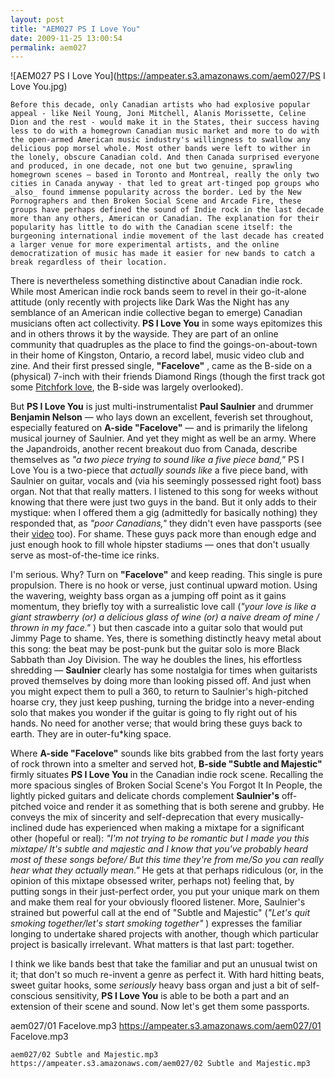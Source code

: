 ```yaml
---
layout: post
title: "AEM027 PS I Love You"
date: 2009-11-25 13:00:54
permalink: aem027
---
```

![AEM027 PS I Love You](https://ampeater.s3.amazonaws.com/aem027/PS I Love You.jpg)

    Before this decade, only Canadian artists who had explosive popular appeal - like Neil Young, Joni Mitchell, Alanis Morissette, Celine Dion and the rest - would make it in the States, their success having less to do with a homegrown Canadian music market and more to do with the open-armed American music industry's willingness to swallow any delicious pop morsel whole. Most other bands were left to wither in the lonely, obscure Canadian cold. And then Canada surprised everyone and produced, in one decade, not one but two genuine, sprawling homegrown scenes — based in Toronto and Montreal, really the only two cities in Canada anyway - that led to great art-tinged pop groups who _also_ found immense popularity across the border. Led by the New Pornographers and then Broken Social Scene and Arcade Fire, these groups have perhaps defined the sound of Indie rock in the last decade more than any others, American or Canadian. The explanation for their popularity has little to do with the Canadian scene itself: the burgeoning international indie movement of the last decade has created a larger venue for more experimental artists, and the online democratization of music has made it easier for new bands to catch a break regardless of their location.

There is nevertheless something distinctive about Canadian indie rock. While most American indie rock bands seem to revel in their go-it-alone attitude (only recently with projects like Dark Was the Night has any semblance of an American indie collective began to emerge) Canadian musicians often act collectivity. **PS I Love You** in some ways epitomizes this and in others throws it by the wayside. They are part of an online community that quadruples as the place to find the goings-on-about-town in their home of Kingston, Ontario, a record label, music video club and zine. And their first pressed single, **"Facelove"** , came as the B-side on a (physical) 7-inch with their friends Diamond Rings (though the first track got some [Pitchfork love](http://pitchfork.com/reviews/tracks/11470-all-yr-songs/), the B-side was largely overlooked).

But **PS I Love You** is just multi-instrumentalist **Paul Saulnier** and drummer **Benjamin Nelson** — who lays down an excellent, feverish set throughout, especially featured on **A-side "Facelove"** — and is primarily the lifelong musical journey of Saulnier. And yet they might as well be an army. Where the Japandroids, another recent breakout duo from Canada, describe themselves as _"a two piece trying to sound like a five piece band,"_ PS I Love You is a two-piece that _actually sounds like_ a five piece band, with Saulnier on guitar, vocals and (via his seemingly possessed right foot) bass organ. Not that that really matters. I listened to this song for weeks without knowing that there were just two guys in the band. But it only adds to their mystique: when I offered them a gig (admittedly for basically nothing) they responded that, as _"poor Canadians,"_ they didn't even have passports (see their [video](http://www.youtube.com/watch?v=N1YQxDNI3-8) too). For shame. These guys pack more than enough edge and just enough hook to fill whole hipster stadiums — ones that don't usually serve as most-of-the-time ice rinks.

I'm serious. Why? Turn on **"Facelove"** and keep reading. This single is pure propulsion. There is no hook or verse, just continual upward motion. Using the wavering, weighty bass organ as a jumping off point as it gains momentum, they briefly toy with a surrealistic love call (_"your love is like a giant strawberry (or) a delicious glass of wine (or) a naive dream of mine / thrown in my face."_ ) but then cascade into a guitar solo that would put Jimmy Page to shame. Yes, there is something distinctly heavy metal about this song: the beat may be post-punk but the guitar solo is more Black Sabbath than Joy Division. The way he doubles the lines, his effortless shredding — **Saulnier** clearly has some nostalgia for times when guitarists proved themselves by doing more than looking pissed off. And just when you might expect them to pull a 360, to return to Saulnier's high-pitched hoarse cry, they just keep pushing, turning the bridge into a never-ending solo that makes you wonder if the guitar is going to fly right out of his hands. No need for another verse; that would bring these guys back to earth. They are in outer-fu\*king space.

Where **A-side "Facelove"** sounds like bits grabbed from the last forty years of rock thrown into a smelter and served hot, **B-side "Subtle and Majestic"** firmly situates **PS I Love You** in the Canadian indie rock scene. Recalling the more spacious singles of Broken Social Scene's You Forgot It In People, the lightly picked guitars and delicate chords complement **Saulnier's** off-pitched voice and render it as something that is both serene and grubby. He conveys the mix of sincerity and self-deprecation that every musically-inclined dude has experienced when making a mixtape for a significant other (hopeful or real): _"I'm not trying to be romantic but I made you this mixtape/ It's subtle and majestic and I know that you've probably heard most of these songs before/ But this time they're from me/So you can really hear what they actually mean."_ He gets at that perhaps ridiculous (or, in the opinion of this mixtape obsessed writer, perhaps not) feeling that, by putting songs in their just-perfect order, you put your unique mark on them and make them real for your obviously floored listener. More, Saulnier's strained but powerful call at the end of "Subtle and Majestic" (_"Let's quit smoking together/let's start smoking together"_ ) expresses the familiar longing to undertake shared projects with another, though which particular project is basically irrelevant. What matters is that last part: together.

I think we like bands best that take the familiar and put an unusual twist on it; that don't so much re-invent a genre as perfect it. With hard hitting beats, sweet guitar hooks, some _seriously_ heavy bass organ and just a bit of self-conscious sensitivity, **PS I Love You** is able to be both a part and an extension of their scene and sound. Now let's get them some passports.
  
  aem027/01 Facelove.mp3
    https://ampeater.s3.amazonaws.com/aem027/01 Facelove.mp3
    
    aem027/02 Subtle and Majestic.mp3
    https://ampeater.s3.amazonaws.com/aem027/02 Subtle and Majestic.mp3
    
    